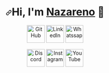 <h1 align="center" tabindex="-1" dir="auto"><a id="user-content-hi-im-Nazareno-" class="anchor" aria-hidden="true" href="#hi-im-Nazareno-"><svg class="octicon octicon-link" viewBox="0 0 16 16" version="1.1" width="16" height="16" aria-hidden="true"><path d="m7.775 3.275 1.25-1.25a3.5 3.5 0 1 1 4.95 4.95l-2.5 2.5a3.5 3.5 0 0 1-4.95 0 .751.751 0 0 1 .018-1.042.751.751 0 0 1 1.042-.018 1.998 1.998 0 0 0 2.83 0l2.5-2.5a2.002 2.002 0 0 0-2.83-2.83l-1.25 1.25a.751.751 0 0 1-1.042-.018.751.751 0 0 1-.018-1.042Zm-4.69 9.64a1.998 1.998 0 0 0 2.83 0l1.25-1.25a.751.751 0 0 1 1.042.018.751.751 0 0 1 .018 1.042l-1.25 1.25a3.5 3.5 0 1 1-4.95-4.95l2.5-2.5a3.5 3.5 0 0 1 4.95 0 .751.751 0 0 1-.018 1.042.751.751 0 0 1-1.042.018 1.998 1.998 0 0 0-2.83 0l-2.5 2.5a1.998 1.998 0 0 0 0 2.83Z"></path></svg></a>Hi, I'm <a href="https://nrios.vercel.app/" rel="nofollow">Nazareno</a> <g-emoji class="g-emoji" alias="wave" fallback-src="https://github.githubassets.com/images/icons/emoji/unicode/1f44b.png">👋</g-emoji></h1>

<p align="center" dir="auto">
  <a href="https://github.com/NazarenoRios">
    <themed-picture data-catalyst-inline="true" data-catalyst=""><picture>
      <source media="(prefers-color-scheme: light),(prefers-color-scheme: dark)" srcset="https://camo.githubusercontent.com/fb34c11547340351f4016ff584064dfb6c7a8b5cd98dc8e040b368f61d0d79a0/68747470733a2f2f63646e2e73696d706c6569636f6e732e6f72672f6769746875622f7768697465" data-canonical-src="https://cdn.simpleicons.org/github/white" class="source-dark">
      <img alt="GitHub" title="GitHub" height="48" width="48" color="white" src="https://cdn-icons-png.flaticon.com/512/25/25231.png" data-canonical-src="https://cdn.simpleicons.org/github" style="visibility:visible;max-width:100%;"></picture></themed-picture></a>
  <a href="https://www.linkedin.com/in/nazareno-rios/" rel="nofollow">
    <img alt="LinkedIn" title="LinkedIn" height="48" width="48" src="https://camo.githubusercontent.com/00974afc84e6984c98cb5c971879e88b31387aa90f1f91795586266a48d2ed88/68747470733a2f2f63646e2e73696d706c6569636f6e732e6f72672f6c696e6b6564696e" data-canonical-src="https://cdn.simpleicons.org/linkedin" style="max-width: 100%;"></a>
  <a href="https://wa.me/+5492216567792" rel="nofollow">
    <img alt="Whatssap" title="Whatssap" height="48" width="48" src="https://i.imgur.com/DQ9Pfub.png" data-canonical-src="https://cdn.simpleicons.org/npm" style="max-width: 100%;"></a>
</p>

<p align="center" dir="auto">
  <a href="https://discord.gg/sMPEpheTBE" rel="nofollow">
    <img alt="Discord" title="Discord" height="48" width="48" src="https://camo.githubusercontent.com/98eef00fa2e5a2db274d8695fa77ab1bd190b59493b62707352e6579b5186026/68747470733a2f2f63646e2e73696d706c6569636f6e732e6f72672f646973636f7264" data-canonical-src="https://cdn.simpleicons.org/discord" style="max-width: 100%;"></a>
  <a href="https://www.threads.net/@peterthehan" rel="nofollow">
    <themed-picture data-catalyst-inline="true" data-catalyst=""><picture>
      <source media="not all" srcset="https://camo.githubusercontent.com/f2b7f8e42754a2b97f6945e587585c210ae861e68e774d50f11e943b6e78c202/68747470733a2f2f63646e2e73696d706c6569636f6e732e6f72672f746872656164732f7768697465" data-canonical-src="https://cdn.simpleicons.org/threads/white" class="source-dark source-light">
      <img alt="Instagram" title="Instagram" height="48" width="48" src="https://i.imgur.com/tbY3BR0.png" data-canonical-src="https://cdn.simpleicons.org/threads" style="visibility:visible;max-width:100%;"></picture></themed-picture></a>
  <a href="https://www.youtube.com/@nan7s" rel="nofollow">
    <img alt="YouTube" title="YouTube" height="48" width="48" src="https://camo.githubusercontent.com/49016b3e10a42311ae32711f44e5062f8785491e90314f276446f4010e538b7a/68747470733a2f2f63646e2e73696d706c6569636f6e732e6f72672f796f7574756265" data-canonical-src="https://cdn.simpleicons.org/youtube" style="max-width: 100%;"></a>
</p>
